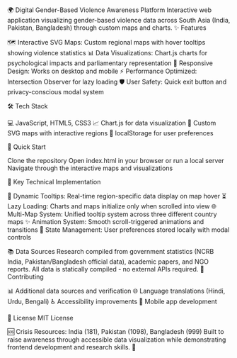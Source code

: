🌍 Digital Gender-Based Violence Awareness Platform
Interactive web application visualizing gender-based violence data across South Asia (India, Pakistan, Bangladesh) through custom maps and charts.
✨ Features

🗺️ Interactive SVG Maps: Custom regional maps with hover tooltips showing violence statistics
📊 Data Visualizations: Chart.js charts for psychological impacts and parliamentary representation
📱 Responsive Design: Works on desktop and mobile
⚡ Performance Optimized: Intersection Observer for lazy loading
🛡️ User Safety: Quick exit button and privacy-conscious modal system

🛠️ Tech Stack

💻 JavaScript, HTML5, CSS3
📈 Chart.js for data visualization
🎨 Custom SVG maps with interactive regions
💾 localStorage for user preferences

🚀 Quick Start

Clone the repository
Open index.html in your browser or run a local server
Navigate through the interactive maps and visualizations

🔧 Key Technical Implementation

💬 Dynamic Tooltips: Real-time region-specific data display on map hover
⏳ Lazy Loading: Charts and maps initialize only when scrolled into view
🌐 Multi-Map System: Unified tooltip system across three different country maps
✨ Animation System: Smooth scroll-triggered animations and transitions
🔄 State Management: User preferences stored locally with modal controls

📚 Data Sources
Research compiled from government statistics (NCRB India, Pakistan/Bangladesh official data), academic papers, and NGO reports. All data is statically compiled - no external APIs required.
🤝 Contributing

📊 Additional data sources and verification
🌐 Language translations (Hindi, Urdu, Bengali)
♿ Accessibility improvements
📱 Mobile app development

📄 License
MIT License

🆘 Crisis Resources: India (181), Pakistan (1098), Bangladesh (999)
Built to raise awareness through accessible data visualization while demonstrating frontend development and research skills. 💪
